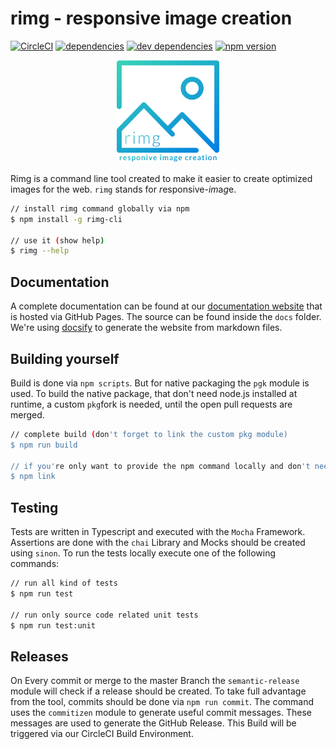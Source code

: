 # rimg - responsive image creation
[![CircleCI](https://circleci.com/gh/alexanderbartels/rimg/tree/master.svg?style=svg&circle-token=ff6d2ff4c09a89609883406677a3d341fe2ad319)](https://circleci.com/gh/alexanderbartels/rimg/tree/master)
[![dependencies](https://david-dm.org/alexanderbartels/rimg/status.svg)](https://david-dm.org/alexanderbartels/rimg)
[![dev dependencies](https://david-dm.org/alexanderbartels/rimg/dev-status.svg)](https://david-dm.org/alexanderbartels/rimg?type=dev)
[![npm version](https://badge.fury.io/js/rimg-cli.svg)](https://www.npmjs.com/package/rimg-cli)
          
<p align="center">
 <a href="https://github.com/alexanderbartels/rimg">
  <img alt="rimg logo" title="rimg" src="https://github.com/alexanderbartels/rimg/blob/master/docs/_media/logo.svg" width="164">
 </a>
</p>

Rimg is a command line tool created to make it easier to create optimized images for the web. `rimg` stands for *r*esponsive-*im*a*g*e.

```bash
// install rimg command globally via npm
$ npm install -g rimg-cli

// use it (show help)
$ rimg --help
```

## Documentation

A complete documentation can be found at our [documentation website](https://alexanderbartels.github.io/rimg/) that is hosted via GitHub Pages. The source can be found inside the `docs` folder. We're using [docsify](https://docsify.js.org/) to generate the website from markdown files.

## Building yourself

Build is done via `npm scripts`. But for native packaging the `pgk` module is used. To build the native package, that don't need node.js installed at runtime, a custom `pkg`fork is needed, until the open pull requests are merged.

```bash
// complete build (don't forget to link the custom pkg module)
$ npm run build

// if you're only want to provide the npm command locally and don't need the distribution packages
$ npm link
```

## Testing

Tests are written in Typescript and executed with the `Mocha` Framework. Assertions are done with the `chai` Library and Mocks should be created using `sinon`. To run the tests locally execute one of the following commands:

```bash
// run all kind of tests
$ npm run test

// run only source code related unit tests
$ npm run test:unit
```

## Releases

On Every commit or merge to the master Branch the `semantic-release` module will check if a release should be created. To take full advantage from the tool, commits should be done via `npm run commit`. The command uses the `commitizen` module to generate useful commit messages. These messages are used to generate the GitHub Release. This Build will be triggered via our CircleCI Build Environment.
